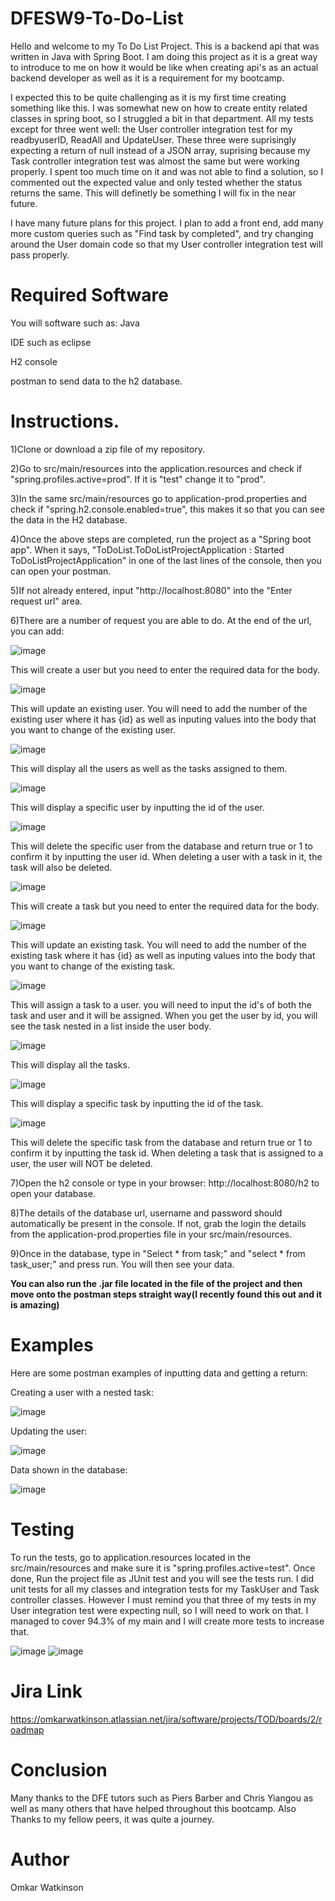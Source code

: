 # DFESW9-To-Do-List

Hello and welcome to my To Do List Project. This is a backend api that was written in Java with Spring Boot. I am doing this project as it is a great way to introduce to me on how it would be like when creating api's as an actual backend developer as well as it is a requirement for my bootcamp. 

I expected this to be quite challenging as it is my first time creating something like this. I was somewhat new on how to create entity related classes in spring boot, so I struggled a bit in that department. All my tests except for three went well: the User controller integration test for my readbyuserID, ReadAll and UpdateUser. These three were suprisingly expecting a return of null instead of a JSON array, suprising because my Task controller integration test was almost the same but were working properly. I spent too much time on it and was not able to find a solution, so I commented out the expected value and only tested whether the status returns the same. This will definetly be something I will fix in the near future.

I have many future plans for this project. I plan to add a front end, add many more custom queries such as "Find task by completed", and try changing around the User domain code so that my User controller integration test will pass properly.

# Required Software
You will software such as:
Java

IDE such as eclipse

H2 console

postman to send data to the h2 database.

# Instructions.

1)Clone or download a zip file of my repository.

2)Go to src/main/resources into the application.resources and check if "spring.profiles.active=prod". If it is "test" change it to "prod".

3)In the same src/main/resources go to application-prod.properties and check if "spring.h2.console.enabled=true", this makes it so that you can see the data in the H2 database.

4)Once the above steps are completed, run the project as a "Spring boot app". When it says, "ToDoList.ToDoListProjectApplication : Started ToDoListProjectApplication" in one of the last lines of the console, then you can open your postman.

5)If not already entered, input "http://localhost:8080" into the "Enter request url" area.

6)There are a number of request you are able to do. At the end of the url, you can add:

![image](https://user-images.githubusercontent.com/93192833/158563707-b236151e-89c3-4c42-b13d-93ebaefbb5a3.png)

This will create a user but you need to enter the required data for the body.

![image](https://user-images.githubusercontent.com/93192833/158563814-9b2de5e8-eac2-48f5-881d-82a067ded6e4.png)

This will update an existing user. You will need to add the number of the existing user where it has {id} as well as inputing values into the body that you want to change of the existing user.

![image](https://user-images.githubusercontent.com/93192833/158563928-037ee298-8584-4bab-ae5e-6793816b31cc.png)

This will display all the users as well as the tasks assigned to them.

![image](https://user-images.githubusercontent.com/93192833/158564478-1ce98edc-e632-4fbc-866e-8bb0a400bf15.png)

This will display a specific user by inputting the id of the user.

![image](https://user-images.githubusercontent.com/93192833/158564594-32cc6778-2e26-4706-9084-c096e2e25004.png)

This will delete the specific user from the database and return true or 1 to confirm it by inputting the user id. When deleting a user with a task in it, the task will also be deleted.

![image](https://user-images.githubusercontent.com/93192833/158564780-c4392a7e-0d27-4ae0-b317-284874654874.png)

This will create a task but you need to enter the required data for the body.

![image](https://user-images.githubusercontent.com/93192833/158564876-2717be9b-30d1-418d-aa51-60590814b11c.png)

This will update an existing task. You will need to add the number of the existing task where it has {id} as well as inputing values into the body that you want to change of the existing task.

![image](https://user-images.githubusercontent.com/93192833/158565023-2fedc0be-90e1-4e8b-9fde-fde1096673fa.png)

This will assign a task to a user. you will need to input the id's of both the task and user and it will be assigned. When you get the user by id, you will see the task nested in a list inside the user body.

![image](https://user-images.githubusercontent.com/93192833/158565455-51847c93-5167-4f9d-a5c3-d58306bb58ec.png)

This will display all the tasks.

![image](https://user-images.githubusercontent.com/93192833/158565554-2eaa704b-cdac-4e8f-aac6-e154fc1c9934.png)

This will display a specific task by inputting the id of the task.

![image](https://user-images.githubusercontent.com/93192833/158565693-e232643e-84e5-4600-8ee6-1b023c56ff6f.png)

This will delete the specific task from the database and return true or 1 to confirm it by inputting the task id. When deleting a task that is assigned to a user, the user will NOT be deleted.


7)Open the h2 console or type in your browser: http://localhost:8080/h2 to open your database.

8)The details of the database url, username and password should automatically be present in the console. If not, grab the login the details from the application-prod.properties file in your src/main/resources.

9)Once in the database, type in "Select * from task;" and "select * from task_user;" and press run. You will then see your data.

**You can also run the .jar file located in the file of the project and then move onto the postman steps straight way(I recently found this out and it is amazing)**

# Examples

Here are some postman examples of inputting data and getting a return:

Creating a user with a nested task:

![image](https://user-images.githubusercontent.com/93192833/158555163-09b95873-9eb4-4d10-8471-950b76110b7a.png)

Updating the user:

![image](https://user-images.githubusercontent.com/93192833/158566371-cb315b26-b482-455e-9ea4-bf5951b5e07a.png)

Data shown in the database:

![image](https://user-images.githubusercontent.com/93192833/158566448-075122ab-a99f-4d84-9410-b1541a62565e.png)

# Testing

To run the tests, go to application.resources located in the src/main/resources and make sure it is "spring.profiles.active=test". Once done, Run the project file as JUnit test and you will see the tests run. I did unit tests for all my classes and integration tests for my TaskUser and Task controller classes. However I must remind you that three of my tests in my User integration test were expecting null, so I will need to work on that. I managed to cover 94.3% of my main and I will create more tests to increase that. 

![image](https://user-images.githubusercontent.com/93192833/158567612-2853db5b-8d0e-4886-98c7-714c6d9e8282.png)
![image](https://user-images.githubusercontent.com/93192833/158567636-621db466-a4d5-412f-be43-e09c518a7fd6.png)

# Jira Link

https://omkarwatkinson.atlassian.net/jira/software/projects/TOD/boards/2/roadmap

# Conclusion

Many thanks to the DFE tutors such as Piers Barber and Chris Yiangou as well as many others that have helped throughout this bootcamp. Also Thanks to my fellow peers, it was quite a journey.

# Author

Omkar Watkinson



